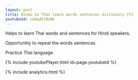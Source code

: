 ```yaml
---
layout: post
title: Hindi to Thai learn words sentences dictionary 773 
youtubeId: nnKqdkl0z0k
---
```

 
 
Helps to learn Thai words and sentences for Hindi speakers.

Opportunitiy to repeat the words sentences. 

Practice Thai language. 
 
{% include youtubePlayer.html id=page.youtubeId %}
 
 
{% include analytics.html %}